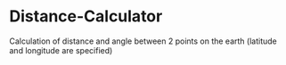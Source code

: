 # Distance-Calculator
Calculation of distance and angle between 2 points on the earth (latitude and longitude are specified)
